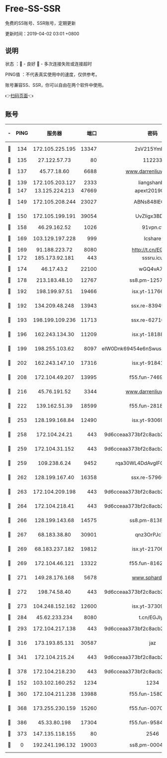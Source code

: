# Free-SS-SSR

免费的SS账号、SSR账号，定期更新

更新时间：2019-04-02 03:01 +0800

## 说明

状态     ：🙂 - 良好 🙁 - 多次连接失败或连接超时

PING值   ：不代表真实使用中的速度，仅供参考。

账号兼容SS、SSR，你可以自由在两个软件中使用。

👉[扫码页面](https://liesauer.github.io/Free-SS-SSR/)👈

## 账号

|-|PING|服务器|端口|密码|加密方式|区域|
|:----:|:----:|:-----:|-----:|:----:|:----:|:----:|
|🙂|134|172.105.225.195|13347|2sV215YmlGvf|aes-256-cfb|JP|
|🙂|135|27.122.57.73|80|112233|chacha20|CN|
|🙂|137|45.77.18.60|6688|www.darrenliuwei.com|aes-256-cfb|JP|
|🙂|139|172.105.203.127|2333|liangshanbo|chacha20|JP|
|🙂|147|13.125.224.213|47669|apext2019001|chacha20|KR|
|🙂|149|172.105.208.244|23027|ABNs848IEOQh|aes-256-cfb|JP|
|🙂|150|172.105.199.191|39054|UvZligx3BDaG|aes-256-cfb|JP|
|🙂|158|46.29.162.52|1026|91vpn.cf|rc4-md5|RU|
|🙂|169|103.129.197.228|999|lcshare|aes-256-cfb|CN|
|🙂|169|91.188.223.72|8080|http://t.cn/EGJIyrl|rc4-md5|RU|
|🙂|172|185.173.92.181|443|sssru.icu|rc4-md5|RU|
|🙂|174|46.17.43.2|22100|wGQ4vA7D|aes-256-gcm|RU|
|🙂|178|213.183.48.10|12767|ss8.pm-12571490|rc4-md5|RU|
|🙂|192|198.199.97.51|19466|isx.yt-11766801|aes-256-cfb|US|
|🙂|192|134.209.48.248|13943|ssx.re-83949387|aes-256-cfb|US|
|🙂|193|198.199.109.236|11713|ssx.re-62710201|aes-256-cfb|US|
|🙂|196|162.243.134.30|11209|isx.yt-18188143|aes-256-cfb|US|
|🙂|199|198.255.103.62|8097|eIW0Dnk69454e6nSwuspv9DmS201tQ0D|aes-256-cfb|US|
|🙂|202|162.243.147.10|17316|isx.yt-91841269|aes-256-cfb|US|
|🙂|208|172.104.49.207|13995|f55.fun-74699479|aes-256-cfb|SG|
|🙂|216|45.76.191.52|3344|www.darrenliuwei.com|aes-256-cfb|AU|
|🙂|222|139.162.51.39|18599|f55.fun-28185958|aes-256-cfb|SG|
|🙂|253|128.199.168.84|12490|isx.yt-93069094|aes-256-cfb|SG|
|🙂|258|172.104.24.21|443|9d6cceaa373bf2c8acb22e60b6a58be6|aes-256-cfb|US|
|🙂|259|172.104.31.152|443|9d6cceaa373bf2c8acb22e60b6a58be6|aes-256-cfb|US|
|🙂|259|109.238.6.24|9452|rqa30WL4DdAvgIFG6Fs3znzTa|aes-256-cfb|FR|
|🙂|262|128.199.167.40|16358|ssx.re-57966944|aes-256-cfb|SG|
|🙂|263|172.104.209.198|443|9d6cceaa373bf2c8acb22e60b6a58be6|aes-256-cfb|US|
|🙂|264|172.104.218.41|443|9d6cceaa373bf2c8acb22e60b6a58be6|aes-256-cfb|US|
|🙂|266|128.199.143.68|14575|ss8.pm-81386371|aes-256-cfb|SG|
|🙂|267|68.183.38.80|30901|qnz3OrPJc7Tk|aes-256-cfb|GB|
|🙂|269|68.183.237.182|19812|isx.yt-21706828|aes-256-cfb|SG|
|🙂|269|172.104.46.121|13322|f55.fun-81625110|aes-256-cfb|SG|
|🙂|271|149.28.176.168|5678|www.sphard.com|aes-256-cfb|SG|
|🙂|272|198.74.58.40|443|9d6cceaa373bf2c8acb22e60b6a58be6|aes-256-cfb|US|
|🙂|273|104.248.152.162|12600|isx.yt-37309873|aes-256-cfb|SG|
|🙂|284|45.62.233.234|8080|t.cn/EGJIyrl|rc4-md5|CA|
|🙂|293|172.104.217.138|443|9d6cceaa373bf2c8acb22e60b6a58be6|aes-256-cfb|US|
|🙂|316|173.193.85.131|30587|jaz|aes-256-cfb|US|
|🙂|341|172.104.215.24|443|9d6cceaa373bf2c8acb22e60b6a58be6|aes-256-cfb|US|
|🙂|378|172.104.218.230|443|9d6cceaa373bf2c8acb22e60b6a58be6|aes-256-cfb|US|
|🙂|152|103.102.160.252|1234|1234|rc4-md5|JP|
|🙂|360|172.104.211.238|13988|f55.fun-15804066|aes-256-cfb|US|
|🙂|368|173.255.230.159|15260|f55.fun-00704819|aes-256-cfb|US|
|🙂|386|45.33.80.198|17304|f55.fun-95842337|aes-256-cfb|US|
|🙁|373|147.135.118.155|80|2546|chacha20|US|
|🙁|0|192.241.196.132|19003|ss8.pm-00046267|aes-256-cfb|US|
